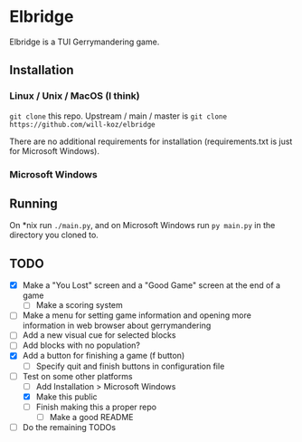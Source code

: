 # Elbridge

Elbridge is a TUI Gerrymandering game.

## Installation

### Linux / Unix / MacOS (I think)

`git clone` this repo. Upstream / main / master is `git clone https://github.com/will-koz/elbridge`

There are no additional requirements for installation (requirements.txt is just for Microsoft
Windows).

### Microsoft Windows

<!-- TODO -->

## Running

On *nix run `./main.py`, and on Microsoft Windows run `py main.py` in the directory you cloned to.

## TODO
- [x] Make a "You Lost" screen and a "Good Game" screen at the end of a game
  - [ ] Make a scoring system
- [ ] Make a menu for setting game information and opening more information in web browser about
gerrymandering
- [ ] Add a new visual cue for selected blocks
- [ ] Add blocks with no population?
- [x] Add a button for finishing a game (f button)
  - [ ] Specify quit and finish buttons in configuration file
- [ ] Test on some other platforms
  - [ ] Add Installation > Microsoft Windows
  - [x] Make this public
  - [ ] Finish making this a proper repo
    - [ ] Make a good README
- [ ] Do the remaining TODOs

